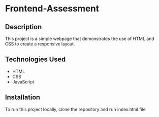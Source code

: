 # Frontend-Assessment

## Description
This project is a simple webpage that demonstrates the use of HTML and CSS to create a responsive layout. 

## Technologies Used
- HTML
- CSS
- JavaScript

## Installation
To run this project locally, clone the repository and run index.html file
